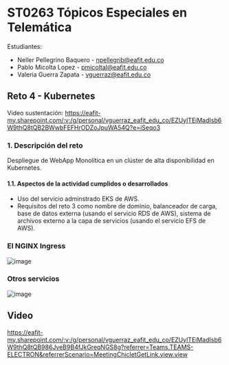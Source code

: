 # ST0263 Tópicos Especiales en Telemática

Estudiantes:
- Neller Pellegrino Baquero - npellegrib@eafit.edu.co
- Pablo Micolta Lopez - pmicoltal@eafit.edu.co
- Valeria Guerra Zapata - vguerraz@eafit.edu.co

## Reto 4 - Kubernetes
Video sustentación: https://eafit-my.sharepoint.com/:v:/g/personal/vguerraz_eafit_edu_co/EZUylTEiMadIsb6W9thQ8tQB2BWwbFEFHrODZoJpuWA54Q?e=iSeqo3

### 1. Descripción del reto
Despliegue de WebApp Monolítica en un clúster de alta disponibilidad en Kubernetes.

####  1.1. Aspectos de la actividad cumplidos o desarrollados
- Uso del servicio adminstrado EKS de AWS.
- Requisitos del reto 3 como nombre de dominio, balanceador de carga, base de datos externa (usando el servicio RDS de AWS), sistema de archivos externo a la capa de servicios (usando el servicio EFS de AWS).

### El NGINX Ingress
![image](https://github.com/vguerraz/ST0263-reto4/assets/81716232/d120e390-f383-40c5-a28b-a21acc7ed2a2)

### Otros servicios
![image](https://github.com/vguerraz/ST0263-reto4/assets/81716232/5290b113-9e79-465c-943a-b19c814ce8fe)





## Video

https://eafit-my.sharepoint.com/:v:/g/personal/vguerraz_eafit_edu_co/EZUylTEiMadIsb6W9thQ8tQB986JveB9B4fJkGreqNGS8g?referrer=Teams.TEAMS-ELECTRON&referrerScenario=MeetingChicletGetLink.view.view 
